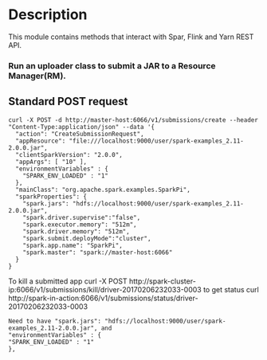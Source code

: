 # Description

This module contains methods that interact with Spar, Flink and Yarn REST API.

### Run an uploader class to submit a JAR to a Resource Manager(RM).

## Standard POST request

    curl -X POST -d http://master-host:6066/v1/submissions/create --header "Content-Type:application/json" --data '{
      "action": "CreateSubmissionRequest",
      "appResource": "file:///localhost:9000/user/spark-examples_2.11-2.0.0.jar",                   
      "clientSparkVersion": "2.0.0",
      "appArgs": [ "10" ],
      "environmentVariables" : {
        "SPARK_ENV_LOADED" : "1"
      },
      "mainClass": "org.apache.spark.examples.SparkPi",
      "sparkProperties": {
        "spark.jars": "hdfs://localhost:9000/user/spark-examples_2.11-2.0.0.jar",
        "spark.driver.supervise":"false",
        "spark.executor.memory": "512m",
        "spark.driver.memory": "512m",
        "spark.submit.deployMode":"cluster",
        "spark.app.name": "SparkPi",
        "spark.master": "spark://master-host:6066"
      }
    }

To kill a submitted app curl -X POST http://spark-cluster-ip:6066/v1/submissions/kill/driver-20170206232033-0003 to get status
curl http://spark-in-action:6066/v1/submissions/status/driver-20170206232033-0003

    Need to have "spark.jars": "hdfs://localhost:9000/user/spark-examples_2.11-2.0.0.jar", and
    "environmentVariables" : {
    "SPARK_ENV_LOADED" : "1"
    },